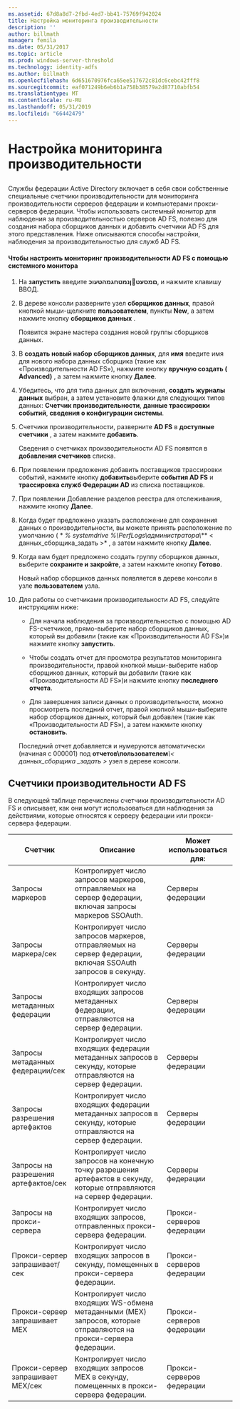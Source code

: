 ```yaml
---
ms.assetid: 67d8a8d7-2fbd-4ed7-bb41-75769f942024
title: Настройка мониторинга производительности
description: ''
author: billmath
manager: femila
ms.date: 05/31/2017
ms.topic: article
ms.prod: windows-server-threshold
ms.technology: identity-adfs
ms.author: billmath
ms.openlocfilehash: 6d651670976fca65ee517672c81dc6cebc42fff8
ms.sourcegitcommit: eaf071249b6eb6b1a758b38579a2d87710abfb54
ms.translationtype: MT
ms.contentlocale: ru-RU
ms.lasthandoff: 05/31/2019
ms.locfileid: "66442479"
---
```

# <a name="configure-performance-monitoring"></a>Настройка мониторинга производительности
  
## <a name="bkmk_ConfigurePerfMon"></a>  
Службы федерации Active Directory включает в себя свои собственные специальные счетчики производительности для мониторинга производительности серверов федерации и компьютерами прокси-серверов федерации. Чтобы использовать системный монитор для наблюдения за производительностью серверов AD FS, полезно для создания набора сборщиков данных и добавить счетчики AD FS для этого представления. Ниже описываются способы настройки, наблюдения за производительностью для служб AD FS.  
  
#### <a name="to-configure-performance-monitoring-for-ad-fs-using-performance-monitor"></a>Чтобы настроить мониторинг производительности AD FS с помощью системного монитора  
  
1. На **запустить** введите **ןנמטחגמהטעוכםמסעט**, и нажмите клавишу ВВОД.  
  
2. В дереве консоли разверните узел **сборщиков данных**, правой кнопкой мыши\-щелкните **пользователем**, пункты **New**, а затем нажмите кнопку **сборщиков данных** .  
  
   Появится экране мастера создания новой группы сборщиков данных.  
  
3. В **создать новый набор сборщиков данных**, для **имя** введите имя для нового набора данных сборщика \(такие как «Производительности AD FS»\), нажмите кнопку **вручную создать \( Advanced\)** , а затем нажмите кнопку **Далее**.  
  
4. Убедитесь, что для типа данных для включения, **создать журналы данных** выбран, а затем установите флажки для следующих типов данных: **Счетчик производительности**, **данные трассировки событий**, **сведения о конфигурации системы**.  
  
5. Счетчики производительности, разверните **AD FS** в **доступные счетчики** , а затем нажмите **добавить**.  
  
   Сведения о счетчиках производительности AD FS появятся в **добавления счетчиков** списка.  
  
6. При появлении предложения добавить поставщиков трассировки событий, нажмите кнопку **добавить**выберите **события AD FS** и **трассировка служб Федерации AD** из списка поставщиков.  
  
7. При появлении Добавление разделов реестра для отслеживания, нажмите кнопку **Далее**.  
  
8. Когда будет предложено указать расположение для сохранения данных о производительности, вы можете принять расположение по умолчанию \( * *% systemdrive %\\PerfLogs\\администратора\\*** < данных\_сборщика\_задать >* , а затем нажмите кнопку **Далее**.  
  
9. Когда вам будет предложено создать группу сборщиков данных, выберите **сохраните и закройте**, а затем нажмите кнопку **Готово**.  
  
    Новый набор сборщиков данных появляется в дереве консоли в узле **пользователем** узла.  
  
10. Для работы со счетчиками производительности AD FS, следуйте инструкциям ниже:  
  
    -   Для начала наблюдения за производительностью с помощью AD FS\-счетчиков, прямо\-выберите набор сборщиков данных, который вы добавили \(такие как «Производительности AD FS»\)и нажмите кнопку **запустить**.  
  
    -   Чтобы создать отчет для просмотра результатов мониторинга производительности, правой кнопкой мыши\-выберите набор сборщиков данных, который вы добавили \(такие как «Производительности AD FS»\)и нажмите кнопку **последнего отчета**.  
  
    -   Для завершения записи данных о производительности, можно просмотреть последний отчет, правой кнопкой мыши\-выберите набор сборщиков данных, который был добавлен \(такие как «Производительности AD FS»\), а затем нажмите кнопку **остановить**.  
  
    Последний отчет добавляется и нумеруются автоматически \(начиная с 000001\) под **отчетов\\пользователем**<em>\\< данных\_сборщика \_задать ></em> узел в дереве консоли.  
  
## <a name="ad-fs-performance-counters"></a>Счетчики производительности AD FS  
В следующей таблице перечислены счетчики производительности AD FS и описывает, как они могут использоваться для наблюдения за действиями, которые относятся к серверу федерации или прокси-сервера федерации.  
  
|Счетчик|Описание|Может использоваться для: 
|-----------|---------------|------------------- 
|Запросы маркеров|Контролирует число запросов маркеров, отправляемых на сервер федерации, включая запросы маркеров SSOAuth.|Серверы федерации 
|Запросы маркера\/сек|Контролирует число запросов маркеров, отправляемых на сервер федерации, включая SSOAuth запросов в секунду.|Серверы федерации  
|Запросы метаданных федерации|Контролирует число входящих запросов метаданных федерации, отправляются на сервер федерации.|Серверы федерации  
|Запросы метаданных федерации\/сек|Контролирует число входящих федерации метаданных запросов в секунду, которые отправляются на сервер федерации.|Серверы федерации  
|Запросы разрешения артефактов|Контролирует число входящих федерации метаданных запросов в секунду, которые отправляются на сервер федерации.|Серверы федерации  
|Запросы на разрешения артефактов\/сек|Контролирует число запросов на конечную точку разрешения артефактов в секунду, которые отправляются на сервер федерации.|Серверы федерации  
|Запросы на прокси-сервера|Контролирует число входящих запросов, отправленных прокси-сервера федерации.|Прокси-серверов федерации  
|Прокси-сервер запрашивает\/сек|Контролирует число входящих запросов в секунду, помещенных в прокси-сервера федерации.|Прокси-серверов федерации  
|Прокси-сервер запрашивает MEX|Контролирует число входящих WS\-обмена метаданными \(MEX\) запросов, которые отправляются на прокси-сервера федерации.|Прокси-серверов федерации 
|Прокси-сервер запрашивает MEX\/сек|Контролирует число входящих запросов MEX в секунду, помещенных в прокси-сервера федерации.|Прокси-серверов федерации  
  

